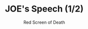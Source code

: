 ---
media: "videos/rounds/round_1/joe_speech_1.mp4"
media_type: video
title: JOE's Speech (1/2)
author: [Red Screen of Death]
desc: JOE welcomes the crew of the <i>NSS Intrepid</i> to X4-6A.
---